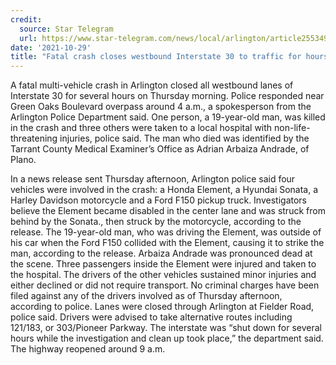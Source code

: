 ```yaml
---
credit:
  source: Star Telegram
  url: https://www.star-telegram.com/news/local/arlington/article255349761.html
date: '2021-10-29'
title: "Fatal crash closes westbound Interstate 30 to traffic for hours in Arlington, police say"
---
```

A fatal multi-vehicle crash in Arlington closed all westbound lanes of Interstate 30 for several hours on Thursday morning. Police responded near Green Oaks Boulevard overpass around 4 a.m., a spokesperson from the Arlington Police Department said. One person, a 19-year-old man, was killed in the crash and three others were taken to a local hospital with non-life-threatening injuries, police said. The man who died was identified by the Tarrant County Medical Examiner’s Office as Adrian Arbaiza Andrade, of Plano.

In a news release sent Thursday afternoon, Arlington police said four vehicles were involved in the crash: a Honda Element, a Hyundai Sonata, a Harley Davidson motorcycle and a Ford F150 pickup truck. Investigators believe the Element became disabled in the center lane and was struck from behind by the Sonata., then struck by the motorcycle, according to the release. The 19-year-old man, who was driving the Element, was outside of his car when the Ford F150 collided with the Element, causing it to strike the man, according to the release. Arbaiza Andrade was pronounced dead at the scene. Three passengers inside the Element were injured and taken to the hospital. The drivers of the other vehicles sustained minor injuries and either declined or did not require transport. No criminal charges have been filed against any of the drivers involved as of Thursday afternoon, according to police. Lanes were closed through Arlington at Fielder Road, police said. Drivers were advised to take alternative routes including 121/183, or 303/Pioneer Parkway. The interstate was “shut down for several hours while the investigation and clean up took place,” the department said. The highway reopened around 9 a.m.
